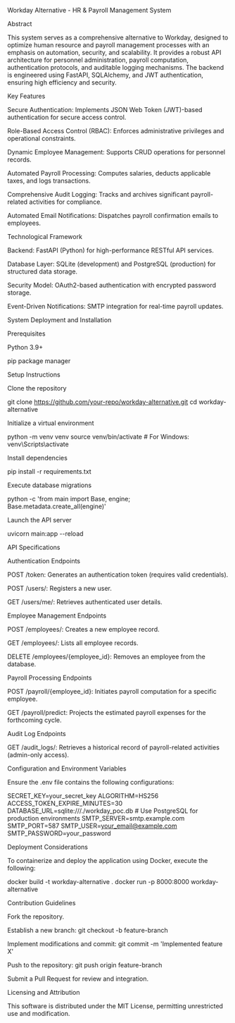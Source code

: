 Workday Alternative - HR & Payroll Management System

Abstract

This system serves as a comprehensive alternative to Workday, designed to optimize human resource and payroll management processes with an emphasis on automation, security, and scalability. It provides a robust API architecture for personnel administration, payroll computation, authentication protocols, and auditable logging mechanisms. The backend is engineered using FastAPI, SQLAlchemy, and JWT authentication, ensuring high efficiency and security.

Key Features

Secure Authentication: Implements JSON Web Token (JWT)-based authentication for secure access control.

Role-Based Access Control (RBAC): Enforces administrative privileges and operational constraints.

Dynamic Employee Management: Supports CRUD operations for personnel records.

Automated Payroll Processing: Computes salaries, deducts applicable taxes, and logs transactions.

Comprehensive Audit Logging: Tracks and archives significant payroll-related activities for compliance.

Automated Email Notifications: Dispatches payroll confirmation emails to employees.

Technological Framework

Backend: FastAPI (Python) for high-performance RESTful API services.

Database Layer: SQLite (development) and PostgreSQL (production) for structured data storage.

Security Model: OAuth2-based authentication with encrypted password storage.

Event-Driven Notifications: SMTP integration for real-time payroll updates.

System Deployment and Installation

Prerequisites

Python 3.9+

pip package manager

Setup Instructions

Clone the repository

git clone https://github.com/your-repo/workday-alternative.git
cd workday-alternative

Initialize a virtual environment

python -m venv venv
source venv/bin/activate  # For Windows: venv\Scripts\activate

Install dependencies

pip install -r requirements.txt

Execute database migrations

python -c 'from main import Base, engine; Base.metadata.create_all(engine)'

Launch the API server

uvicorn main:app --reload

API Specifications

Authentication Endpoints

POST /token: Generates an authentication token (requires valid credentials).

POST /users/: Registers a new user.

GET /users/me/: Retrieves authenticated user details.

Employee Management Endpoints

POST /employees/: Creates a new employee record.

GET /employees/: Lists all employee records.

DELETE /employees/{employee_id}: Removes an employee from the database.

Payroll Processing Endpoints

POST /payroll/{employee_id}: Initiates payroll computation for a specific employee.

GET /payroll/predict: Projects the estimated payroll expenses for the forthcoming cycle.

Audit Log Endpoints

GET /audit_logs/: Retrieves a historical record of payroll-related activities (admin-only access).

Configuration and Environment Variables

Ensure the .env file contains the following configurations:

SECRET_KEY=your_secret_key
ALGORITHM=HS256
ACCESS_TOKEN_EXPIRE_MINUTES=30
DATABASE_URL=sqlite:///./workday_poc.db  # Use PostgreSQL for production environments
SMTP_SERVER=smtp.example.com
SMTP_PORT=587
SMTP_USER=your_email@example.com
SMTP_PASSWORD=your_password

Deployment Considerations

To containerize and deploy the application using Docker, execute the following:

docker build -t workday-alternative .
docker run -p 8000:8000 workday-alternative

Contribution Guidelines

Fork the repository.

Establish a new branch: git checkout -b feature-branch

Implement modifications and commit: git commit -m 'Implemented feature X'

Push to the repository: git push origin feature-branch

Submit a Pull Request for review and integration.

Licensing and Attribution

This software is distributed under the MIT License, permitting unrestricted use and modification.

